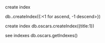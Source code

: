 create index

db.<collection name>.createIndex({<field to index>:<1 for ascend, -1 descend>})

create index
db.oscars.createIndex({title:1})

see indexes
db.oscars.getIndexes()